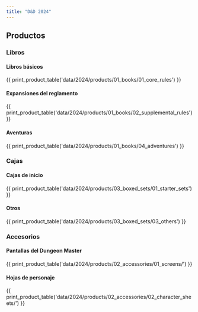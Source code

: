 ```yaml
---
title: "D&D 2024"
---
```


## Productos
### Libros
#### Libros básicos
{{ print_product_table('data/2024/products/01_books/01_core_rules') }}

#### Expansiones del reglamento
{{ print_product_table('data/2024/products/01_books/02_supplemental_rules') }}

#### Aventuras
{{ print_product_table('data/2024/products/01_books/04_adventures') }}

### Cajas
#### Cajas de inicio
{{ print_product_table('data/2024/products/03_boxed_sets/01_starter_sets') }}

#### Otros
{{ print_product_table('data/2024/products/03_boxed_sets/03_others') }}

### Accesorios
#### Pantallas del Dungeon Master
{{ print_product_table('data/2024/products/02_accessories/01_screens/') }}

#### Hojas de personaje
{{ print_product_table('data/2024/products/02_accessories/02_character_sheets/') }}
